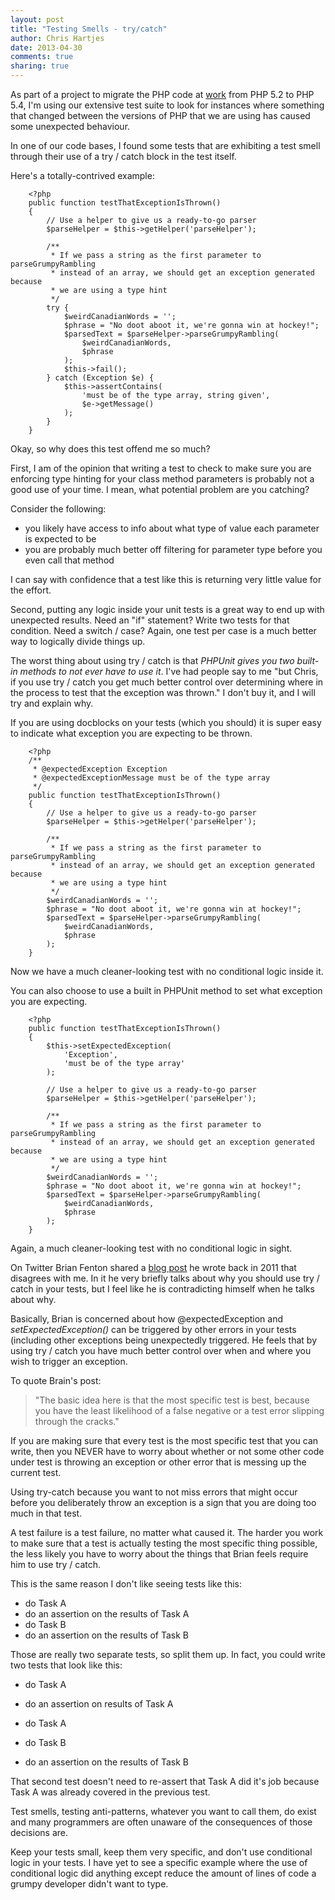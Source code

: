 ```yaml
---
layout: post
title: "Testing Smells - try/catch"
author: Chris Hartjes
date: 2013-04-30
comments: true
sharing: true
---
```

As part of a project to migrate the PHP code at [work](http://synacor.com)
from PHP 5.2 to PHP 5.4, I'm using our extensive test suite to look for instances
where something that changed between the versions of PHP that we are using
has caused some unexpected behaviour.

In one of our code bases, I found some tests that are exhibiting a test smell
through their use of a try / catch block in the test itself.

Here's a totally-contrived example:

~~~
    <?php
    public function testThatExceptionIsThrown()
    {
        // Use a helper to give us a ready-to-go parser
        $parseHelper = $this->getHelper('parseHelper');

        /**
         * If we pass a string as the first parameter to parseGrumpyRambling
         * instead of an array, we should get an exception generated because
         * we are using a type hint
         */
        try {
            $weirdCanadianWords = '';
            $phrase = "No doot aboot it, we're gonna win at hockey!";
            $parsedText = $parseHelper->parseGrumpyRambling(
                $weirdCanadianWords,
                $phrase
            );
            $this->fail();
        } catch (Exception $e) {
            $this->assertContains(
                'must be of the type array, string given',
                $e->getMessage()
            );
        }
    }
~~~

Okay, so why does this test offend me so much?

First, I am of the opinion that writing a test to check to make sure you are
enforcing type hinting for your class method parameters is probably not a
good use of your time. I mean, what potential problem are you catching?

Consider the following:

* you likely have access to info about what type of value each parameter
is expected to be
* you are probably much better off filtering for parameter type before you
even call that method

I can say with confidence that a test like this is returning very little
value for the effort.

Second, putting any logic inside your unit tests is a great way to end
up with unexpected results. Need an "if" statement? Write two tests
for that condition. Need a switch / case? Again, one test per case is a
much better way to logically divide things up.

The worst thing about using try / catch is that *PHPUnit gives you two built-in
methods to not ever have to use it*. I've had people say to me "but Chris,
if you use try / catch you get much better control over determining where
in the process to test that the exception was thrown." I don't buy it, and
I will try and explain why.

If you are using docblocks on your tests (which you should) it is super easy
to indicate what exception you are expecting to be thrown.

~~~
    <?php
    /**
     * @expectedException Exception
     * @expectedExceptionMessage must be of the type array 
     */
    public function testThatExceptionIsThrown()
    {
        // Use a helper to give us a ready-to-go parser
        $parseHelper = $this->getHelper('parseHelper');

        /**
         * If we pass a string as the first parameter to parseGrumpyRambling
         * instead of an array, we should get an exception generated because
         * we are using a type hint
         */
        $weirdCanadianWords = '';
        $phrase = "No doot aboot it, we're gonna win at hockey!";
        $parsedText = $parseHelper->parseGrumpyRambling(
            $weirdCanadianWords,
            $phrase
        );
    }
~~~

Now we have a much cleaner-looking test with no conditional logic inside it.

You can also choose to use a built in PHPUnit method to set what exception
you are expecting.

~~~
    <?php
    public function testThatExceptionIsThrown()
    {
        $this->setExpectedException(
            'Exception',
            'must be of the type array'
        );

        // Use a helper to give us a ready-to-go parser
        $parseHelper = $this->getHelper('parseHelper');

        /**
         * If we pass a string as the first parameter to parseGrumpyRambling
         * instead of an array, we should get an exception generated because
         * we are using a type hint
         */
        $weirdCanadianWords = '';
        $phrase = "No doot aboot it, we're gonna win at hockey!";
        $parsedText = $parseHelper->parseGrumpyRambling(
            $weirdCanadianWords,
            $phrase
        );
    }
~~~

Again, a much cleaner-looking test with no conditional logic in sight.

On Twitter Brian Fenton shared a [blog post](http://www.brianfenton.us/2011/09/bad-practice-setting-expected.html)
he wrote back in 2011 that disagrees with me. In it he very briefly talks about
why you should use try / catch in your tests, but I feel like he is contradicting
himself when he talks about why.

Basically, Brian is concerned about how @expectedException and _setExpectedException()_
can be triggered by other errors in your tests (including other exceptions
being unexpectedly triggered. He feels that by using try / catch you have
much better control over when and where you wish to trigger an exception.

To quote Brain's post:

> "The basic idea here is that the most specific test is best, because
> you have the least likelihood of a false negative or a test error slipping
> through the cracks."

If you are making sure that every test is the most specific test that you
can write, then you NEVER have to worry about whether or not some other
code under test is throwing an exception or other error that is messing up
the current test.

Using try-catch because you want to not miss errors that might occur before
you deliberately throw an exception is a sign that you are doing too much
in that test.

A test failure is a test failure, no matter what caused it. The harder you
work to make sure that a test is actually testing the most specific thing
possible, the less likely you have to worry about the things that Brian
feels require him to use try / catch.

This is the same reason I don't like seeing tests like this:

* do Task A 
* do an assertion on the results of Task A
* do Task B 
* do an assertion on the results of Task B

Those are really two separate tests, so split them up. In fact, you could 
write two tests that look like this:

* do Task A
* do an assertion on results of Task A

* do Task A
* do Task B
* do an assertion on the results of Task B

That second test doesn't need to re-assert that Task A did it's job because
Task A was already covered in the previous test.

Test smells, testing anti-patterns, whatever you want to call them, do exist
and many programmers are often unaware of the consequences of those decisions
are.

Keep your tests small, keep them very specific, and don't use conditional
logic in your tests. I have yet to see a specific example where the use
of conditional logic did anything except reduce the amount of lines of
code a grumpy developer didn't want to type.
